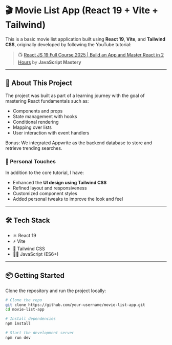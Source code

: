# 🎬 Movie List App (React 19 + Vite + Tailwind)

This is a basic movie list application built using **React 19**, **Vite**, and **Tailwind CSS**, originally developed by following the YouTube tutorial:

> 📺 [React JS 19 Full Course 2025 | Build an App and Master React in 2 Hours](https://www.youtube.com/watch?v=dCLhUialKPQ&t=6379s) by **JavaScript Mastery**

---

## 🚀 About This Project

The project was built as part of a learning journey with the goal of mastering React fundamentals such as:

- Components and props
- State management with hooks
- Conditional rendering
- Mapping over lists
- User interaction with event handlers

Bonus: We integrated Appwrite as the backend database to store and retrieve trending searches.

### 🎨 Personal Touches

In addition to the core tutorial, I have:

- Enhanced the **UI design using Tailwind CSS**
- Refined layout and responsiveness
- Customized component styles
- Added personal tweaks to improve the look and feel

---

## 🛠️ Tech Stack

- ⚛️ React 19
- ⚡ Vite
- 🌈 Tailwind CSS
- 🧑‍💻 JavaScript (ES6+)

---

## 📦 Getting Started

Clone the repository and run the project locally:

```bash
# Clone the repo
git clone https://github.com/your-username/movie-list-app.git
cd movie-list-app

# Install dependencies
npm install

# Start the development server
npm run dev
```

